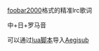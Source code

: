 [foobar2000](https://www.foobar2000.org)格式的精准lrc歌词

中+日+罗马音

可以通过[lua脚本](https://github.com/qwe7989199/Lyric-Importer-for-Aegisub)导入[Aegisub](https://aegi.vmoe.info/)